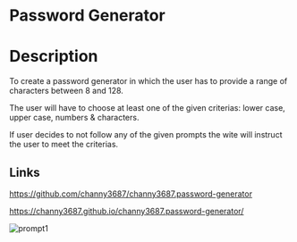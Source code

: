 # Password Generator

<h1>Description</h2>
<p>
To create a password generator in which the user has to provide a range of characters between 8 and 128.

The user will have to choose at least one of the given criterias: lower case, upper case, numbers & characters.

If user decides to not follow any of the given prompts the wite will instruct the user to meet the criterias.
</p>

<h2>Links</h2>

https://github.com/channy3687/channy3687.password-generator


https://channy3687.github.io/channy3687.password-generator/


![prompt1](https://user-images.githubusercontent.com/88798354/133018349-923c9c93-eedd-4727-9167-1668af0ee928.png)



